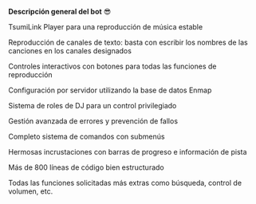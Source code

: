 **Descripción general del bot** 😎


TsumiLink Player para una reproducción de música estable

Reproducción de canales de texto: basta con escribir los nombres de las canciones en los canales designados

Controles interactivos con botones para todas las funciones de reproducción

Configuración por servidor utilizando la base de datos Enmap

Sistema de roles de DJ para un control privilegiado

Gestión avanzada de errores y prevención de fallos

Completo sistema de comandos con submenús

Hermosas incrustaciones con barras de progreso e información de pista

Más de 800 líneas de código bien estructurado

Todas las funciones solicitadas más extras como búsqueda, control de volumen, etc.
